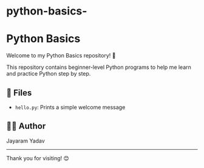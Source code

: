 # python-basics-
# Python Basics

Welcome to my Python Basics repository! 🐍

This repository contains beginner-level Python programs to help me learn and practice Python step by step.

## 📁 Files

- `hello.py`: Prints a simple welcome message

## 🧑‍💻 Author

Jayaram Yadav

---

Thank you for visiting! 😊
